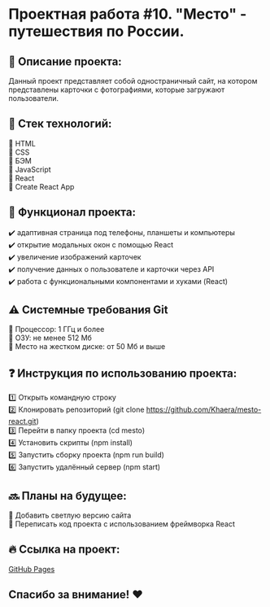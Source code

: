 # Проектная работа #10. "Место" - путешествия по России. 

## :open_file_folder: Описание проекта:
Данный проект представляет собой одностраничный сайт, на котором представлены карточки с фотографиями, которые загружают пользователи.
## :wrench: Стек технологий:
:red_circle: HTML    
:red_circle: CSS    
:red_circle: БЭМ    
:red_circle: JavaScript    
:red_circle: React     
:red_circle: Create React App

## :hammer: Функционал проекта:
:heavy_check_mark: адаптивная страница под телефоны, планшеты и компьютеры    
:heavy_check_mark: открытие модальных окон с помощью React    
:heavy_check_mark: увеличение изображений карточек    
:heavy_check_mark: получение данных о пользователе и карточки через API    
:heavy_check_mark: работа с функциональными компонентами и хуками (React)

## :warning: Системные требования Git
:red_circle: Процессор: 1 ГГц и более    
:red_circle: ОЗУ: не менее 512 Мб    
:red_circle: Место на жестком диске: от 50 Мб и выше

## :question: Инструкция по использованию проекта:
:one: Открыть командную строку    
:two: Клонировать репозиторий (git clone https://github.com/Khaera/mesto-react.git)    
:three: Перейти в папку проекта (cd mesto)    
:four: Установить скрипты (npm install)    
:five: Запустить сборку проекта (npm run build)    
:six: Запустить удалённый сервер (npm start)    

## :soon: Планы на будущее:
:black_square_button: Добавить светлую версию сайта    
:black_square_button: Переписать код проекта с использованием фреймворка React

## :fire: Ссылка на проект:
[GitHub Pages](https://khaera.github.io/mesto-react/)

## Спасибо за внимание! :heart:
